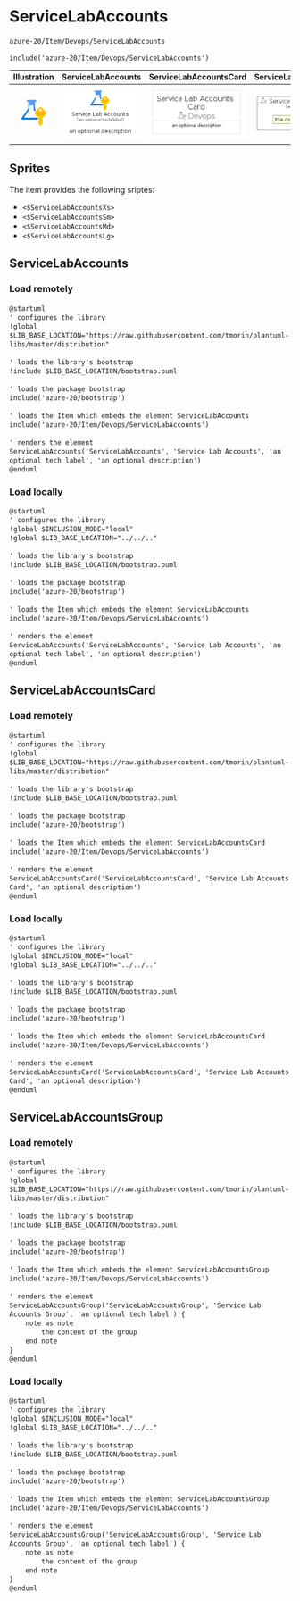 # ServiceLabAccounts


```text
azure-20/Item/Devops/ServiceLabAccounts
```

```text
include('azure-20/Item/Devops/ServiceLabAccounts')
```



| Illustration | ServiceLabAccounts | ServiceLabAccountsCard | ServiceLabAccountsGroup |
| :---: | :---: | :---: | :---: |
| ![illustration for Illustration](../../../azure-20/Item/Devops/ServiceLabAccounts.png) | ![illustration for ServiceLabAccounts](../../../azure-20/Item/Devops/ServiceLabAccounts.Local.png) | ![illustration for ServiceLabAccountsCard](../../../azure-20/Item/Devops/ServiceLabAccountsCard.Local.png) | ![illustration for ServiceLabAccountsGroup](../../../azure-20/Item/Devops/ServiceLabAccountsGroup.Local.png) |



## Sprites
The item provides the following sriptes:

- `<$ServiceLabAccountsXs>`
- `<$ServiceLabAccountsSm>`
- `<$ServiceLabAccountsMd>`
- `<$ServiceLabAccountsLg>`





## ServiceLabAccounts

### Load remotely
```plantuml
@startuml
' configures the library
!global $LIB_BASE_LOCATION="https://raw.githubusercontent.com/tmorin/plantuml-libs/master/distribution"

' loads the library's bootstrap
!include $LIB_BASE_LOCATION/bootstrap.puml

' loads the package bootstrap
include('azure-20/bootstrap')

' loads the Item which embeds the element ServiceLabAccounts
include('azure-20/Item/Devops/ServiceLabAccounts')

' renders the element
ServiceLabAccounts('ServiceLabAccounts', 'Service Lab Accounts', 'an optional tech label', 'an optional description')
@enduml
```

### Load locally
```plantuml
@startuml
' configures the library
!global $INCLUSION_MODE="local"
!global $LIB_BASE_LOCATION="../../.."

' loads the library's bootstrap
!include $LIB_BASE_LOCATION/bootstrap.puml

' loads the package bootstrap
include('azure-20/bootstrap')

' loads the Item which embeds the element ServiceLabAccounts
include('azure-20/Item/Devops/ServiceLabAccounts')

' renders the element
ServiceLabAccounts('ServiceLabAccounts', 'Service Lab Accounts', 'an optional tech label', 'an optional description')
@enduml
```

## ServiceLabAccountsCard

### Load remotely
```plantuml
@startuml
' configures the library
!global $LIB_BASE_LOCATION="https://raw.githubusercontent.com/tmorin/plantuml-libs/master/distribution"

' loads the library's bootstrap
!include $LIB_BASE_LOCATION/bootstrap.puml

' loads the package bootstrap
include('azure-20/bootstrap')

' loads the Item which embeds the element ServiceLabAccountsCard
include('azure-20/Item/Devops/ServiceLabAccounts')

' renders the element
ServiceLabAccountsCard('ServiceLabAccountsCard', 'Service Lab Accounts Card', 'an optional description')
@enduml
```

### Load locally
```plantuml
@startuml
' configures the library
!global $INCLUSION_MODE="local"
!global $LIB_BASE_LOCATION="../../.."

' loads the library's bootstrap
!include $LIB_BASE_LOCATION/bootstrap.puml

' loads the package bootstrap
include('azure-20/bootstrap')

' loads the Item which embeds the element ServiceLabAccountsCard
include('azure-20/Item/Devops/ServiceLabAccounts')

' renders the element
ServiceLabAccountsCard('ServiceLabAccountsCard', 'Service Lab Accounts Card', 'an optional description')
@enduml
```

## ServiceLabAccountsGroup

### Load remotely
```plantuml
@startuml
' configures the library
!global $LIB_BASE_LOCATION="https://raw.githubusercontent.com/tmorin/plantuml-libs/master/distribution"

' loads the library's bootstrap
!include $LIB_BASE_LOCATION/bootstrap.puml

' loads the package bootstrap
include('azure-20/bootstrap')

' loads the Item which embeds the element ServiceLabAccountsGroup
include('azure-20/Item/Devops/ServiceLabAccounts')

' renders the element
ServiceLabAccountsGroup('ServiceLabAccountsGroup', 'Service Lab Accounts Group', 'an optional tech label') {
    note as note
        the content of the group
    end note
}
@enduml
```

### Load locally
```plantuml
@startuml
' configures the library
!global $INCLUSION_MODE="local"
!global $LIB_BASE_LOCATION="../../.."

' loads the library's bootstrap
!include $LIB_BASE_LOCATION/bootstrap.puml

' loads the package bootstrap
include('azure-20/bootstrap')

' loads the Item which embeds the element ServiceLabAccountsGroup
include('azure-20/Item/Devops/ServiceLabAccounts')

' renders the element
ServiceLabAccountsGroup('ServiceLabAccountsGroup', 'Service Lab Accounts Group', 'an optional tech label') {
    note as note
        the content of the group
    end note
}
@enduml
```


